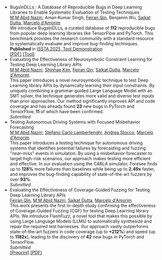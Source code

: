- BugsInDLLs : A Database of Reproducible Bugs in Deep Learning Libraries to Enable Systematic Evaluation of Testing Techniques\
[M M Abid Naziri](/), Aman Kumar Singh, [Feiran Qin](https://nsdi.dev/), Benjamin Wu, [Saikat Dutta](https://www.cs.cornell.edu/~saikatd/), [Marcelo d'Amorim](https://damorim.github.io/)\
We introduce BugsInDLLs, a curated database of **112** reproducible bugs from popular deep learning libraries like TensorFlow and PyTorch. This benchmark provides the research community with a standard resource to systematically evaluate and improve bug-finding techniques.\
**Published** in [ISSTA 2025, Tool Demonstration](https://conf.researchr.org/details/issta-2025/issta-2025-tool-demonstrations/7/BugsInDLLs-A-Database-of-Reproducible-Bugs-in-Deep-Learning-Libraries-to-Enable-Sys)\
<a class="btn" href="{{ '/papers/bugsindlls.pdf' | relative_url }}" target="_blank" rel="noopener">[PDF]</a> [[Tool]](https://github.com/ncsu-swat/bugsindlls)
- Evaluating the Effectiveness of Neurosymbolic Constraint Learning for Testing Deep Learning Library APIs\
[M M Abid Naziri](/), [Shinhae Kim](https://shinhae-kim.github.io/), [Feiran Qin](https://nsdi.dev/), [Saikat Dutta](https://www.cs.cornell.edu/~saikatd/), [Marcelo d'Amorim](https://damorim.github.io/)\
This paper introduces a novel neurosymbolic technique to test Deep Learning library APIs by dynamically learning their input constraints. By uniquely combining a grammar-guided Large Language Model with an SMT solver, the technique generates more valid and diverse test inputs than prior approaches. Our method significantly improves API and code coverage and has already found **23** new bugs in PyTorch and TensorFlow, **11** of which have been confirmed.\
_Submitted_
- Testing Autonomous Driving Systems with Focused Misbehavior Forecasting\
[M M Abid Naziri](/), [Stefano Carlo Lambertenghi](https://www.fortiss.org/en/results/scientific-publications/author/stefano-carlo-lambertenghi), [Andrea Stocco](https://tsigalko18.github.io/), [Marcelo d'Amorim](https://damorim.github.io/)\
This paper introduces a testing technique for autonomous driving systems that identifies potential failures by forecasting and fuzzing "near-miss" events in simulation. By using a misbehavior forecaster to target high-risk scenarios, our approach makes testing more efficient and effective. In our evaluation using the CARLA simulator, Foresee finds up to **128%** more failures than baselines while being up to **2.49x** faster, and improves the bug-finding capability of state-of-the-art fuzzers by over **93%**.\
_Submitted_
- Evaluating the Effectiveness of Coverage-Guided Fuzzing for Testing Deep Learning Library APIs\
[Feiran Qin](https://nsdi.dev/), [M M Abid Naziri](/), [Saikat Dutta](https://www.cs.cornell.edu/~saikatd/), [Marcelo d'Amorim](https://damorim.github.io/)\
This work presents the first in-depth study confirming the effectiveness of Coverage-Guided Fuzzing (CGF) for testing Deep Learning library APIs. We introduce FlashFuzz, a novel tool that makes this possible by using Large Language Models (LLMs) to automatically synthesize and repair the required test harnesses. Our approach vastly outperforms state-of-the-art fuzzers in code coverage (up to **+212%**) and speed (up to **1182x**), leading to the discovery of **42** new bugs in PyTorch and TensorFlow.\
_Submitted_ \
[[Preprint]](https://arxiv.org/abs/2509.14626) [[PDF]](https://arxiv.org/pdf/2509.14626)
